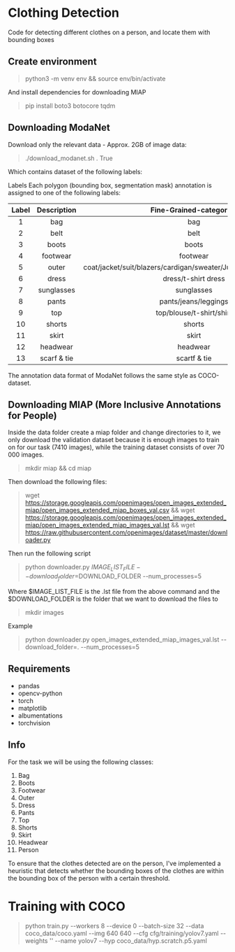# Clothing Detection
Code for detecting different clothes on a person, and locate them with bounding boxes

## Create environment

> python3 -m venv env && source env/bin/activate

And install dependencies for downloading MIAP

> pip install boto3 botocore tqdm

## Downloading ModaNet

Download only the relevant data - Approx. 2GB of image data:

> ./download_modanet.sh . True

Which contains dataset of the following labels:


Labels
Each polygon (bounding box, segmentation mask) annotation is assigned to one of the following labels:

| Label | Description | Fine-Grained-categories |
| :---: | :---: | :---: |
| 1 | bag | bag |
| 2 | belt | belt |
| 3 | boots | boots |
| 4 | footwear | footwear |
| 5 | outer | coat/jacket/suit/blazers/cardigan/sweater/Jumpsuits/Rompers/vest |
| 6 | dress | dress/t-shirt dress |
| 7 | sunglasses | sunglasses |
| 8 | pants | pants/jeans/leggings |
| 9 | top | top/blouse/t-shirt/shirt |
| 10 | shorts | shorts |
| 11 | skirt | skirt |
| 12 | headwear | headwear |
| 13 | scarf & tie | scartf & tie |

The annotation data format of ModaNet follows the same style as COCO-dataset.

## Downloading MIAP (More Inclusive Annotations for People)

Inside the data folder create a miap folder and change directories to it, we only download the validation dataset because it is enough images to train on for our task (7410 images), while the training dataset consists of over 70 000 images.

> mkdir miap && cd miap

Then download the following files:

> wget https://storage.googleapis.com/openimages/open_images_extended_miap/open_images_extended_miap_boxes_val.csv && wget https://storage.googleapis.com/openimages/open_images_extended_miap/open_images_extended_miap_images_val.lst && wget https://raw.githubusercontent.com/openimages/dataset/master/downloader.py

Then run the following script

> python downloader.py $IMAGE_LIST_FILE --download_folder=$DOWNLOAD_FOLDER --num_processes=5

Where $IMAGE_LIST_FILE is the .lst file from the above command and the $DOWNLOAD_FOLDER is the folder that we want to download the files to

> mkdir images

Example

> python downloader.py open_images_extended_miap_images_val.lst --download_folder=. --num_processes=5

## Requirements

- pandas
- opencv-python
- torch
- matplotlib
- albumentations
- torchvision

## Info

For the task we will be using the following classes:

1. Bag
2. Boots
3. Footwear
4. Outer
5. Dress
6. Pants
7. Top
8. Shorts
9. Skirt
10. Headwear
11. Person

To ensure that the clothes detected are on the person, I've implemented a heuristic that detects whether the bounding boxes of the clothes are within the bounding box of the person with a certain threshold.


# Training with COCO

> python train.py --workers 8 --device 0 --batch-size 32 --data coco_data/coco.yaml --img 640 640 --cfg cfg/training/yolov7.yaml --weights '' --name yolov7 --hyp coco_data/hyp.scratch.p5.yaml